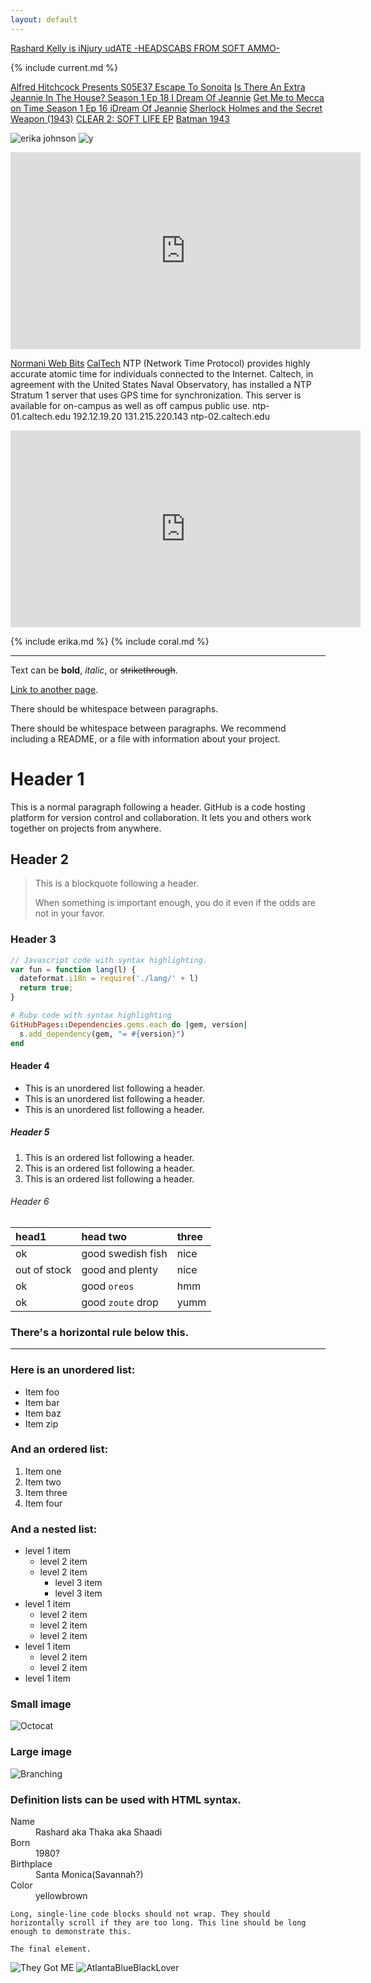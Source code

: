 ```yaml
---
layout: default
---
```


[Rashard Kelly is iNjury udATE -HEADSCABS FROM SOFT AMMO-](https://archive.org/download/vid-20240813-131725/VID_20240813_131725.mp4) 


{% include current.md %}

[Alfred Hitchcock Presents S05E37 Escape To Sonoita](https://www.youtube.com/watch?v=IXOquJfqZ0U) [Is There An Extra Jeannie In The House? Season 1 Ep 18  I Dream Of Jeannie](https://youtu.be/HjZ6yDj_BWM?si=mctKWZM9wrYkVGGQ) [Get Me to Mecca on Time  Season 1 Ep 16 iDream Of Jeannie](https://www.youtube.com/watch?v=5R1oVz6sFK4) [Sherlock Holmes and the Secret Weapon (1943)](https://archive.org/details/SherlockHolmesAndTheSecretWeapon1943) [CLEAR 2: SOFT LIFE EP](https://archive.org/details/summer-walker-clear-2-soft-life-ep) [Batman 1943](https://archive.org/details/batman-1943-episode-01)


![erika johnson](https://pbs.twimg.com/media/GUflJ1mXUAAhzb3?format=jpg&name=large)
![y](https://pbs.twimg.com/media/GUpnZ_6a0AAY3Pg?format=jpg&name=large)

<iframe width="560" height="315" src="https://www.youtube.com/embed/ydGxlS8l7Y0?si=WSRKxdXbMp5gzSO0" title="YouTube video player" frameborder="0" allow="accelerometer; autoplay; clipboard-write; encrypted-media; gyroscope; picture-in-picture; web-share" referrerpolicy="strict-origin-when-cross-origin" allowfullscreen></iframe>

[Normani Web Bits](https://www.essence.com/tags/normani/)
[CalTech](https://www.imss.caltech.edu/services/wired-wireless-remote-access/about-caltech-network/ntp-time-service)
NTP (Network Time Protocol) provides highly accurate atomic time for individuals connected to the Internet. Caltech, in agreement with the United States Naval Observatory, has installed a NTP Stratum 1 server that uses GPS time for synchronization. This server is available for on-campus as well as off campus public use. ntp-01.caltech.edu 192.12.19.20 131.215.220.143 ntp-02.caltech.edu

<script src="https://gist.github.com/xujiaao/63cb3bbea9fe22e79206e5eb7ba82d0e.js"></script>

<iframe width="560" height="315" src="https://www.youtube.com/embed/25VCq8iHTVo?si=kYLLTkf6Y9xpkSVG" title="YouTube video player" frameborder="0" allow="accelerometer; autoplay; clipboard-write; encrypted-media; gyroscope; picture-in-picture; web-share" referrerpolicy="strict-origin-when-cross-origin" allowfullscreen></iframe>

{% include erika.md %}
{% include coral.md %}








---

Text can be **bold**, _italic_, or ~~strikethrough~~.

[Link to another page](./another-page.html).

There should be whitespace between paragraphs.

There should be whitespace between paragraphs. We recommend including a README, or a file with information about your project.

# Header 1

This is a normal paragraph following a header. GitHub is a code hosting platform for version control and collaboration. It lets you and others work together on projects from anywhere.

## Header 2

> This is a blockquote following a header.
>
> When something is important enough, you do it even if the odds are not in your favor.

### Header 3

```js
// Javascript code with syntax highlighting.
var fun = function lang(l) {
  dateformat.i18n = require('./lang/' + l)
  return true;
}
```

```ruby
# Ruby code with syntax highlighting
GitHubPages::Dependencies.gems.each do |gem, version|
  s.add_dependency(gem, "= #{version}")
end
```

#### Header 4

*   This is an unordered list following a header.
*   This is an unordered list following a header.
*   This is an unordered list following a header.

##### Header 5

1.  This is an ordered list following a header.
2.  This is an ordered list following a header.
3.  This is an ordered list following a header.

###### Header 6

| head1        | head two          | three |
|:-------------|:------------------|:------|
| ok           | good swedish fish | nice  |
| out of stock | good and plenty   | nice  |
| ok           | good `oreos`      | hmm   |
| ok           | good `zoute` drop | yumm  |

### There's a horizontal rule below this.

* * *

### Here is an unordered list:

*   Item foo
*   Item bar
*   Item baz
*   Item zip

### And an ordered list:

1.  Item one
1.  Item two
1.  Item three
1.  Item four

### And a nested list:

- level 1 item
  - level 2 item
  - level 2 item
    - level 3 item
    - level 3 item
- level 1 item
  - level 2 item
  - level 2 item
  - level 2 item
- level 1 item
  - level 2 item
  - level 2 item
- level 1 item

### Small image

![Octocat](https://github.githubassets.com/images/icons/emoji/octocat.png)

### Large image

![Branching](https://guides.github.com/activities/hello-world/branching.png)


### Definition lists can be used with HTML syntax.

<dl>
<dt>Name</dt>
<dd>Rashard aka Thaka aka Shaadi</dd>
<dt>Born</dt>
<dd>1980?</dd>
<dt>Birthplace</dt>
<dd>Santa Monica(Savannah?)</dd>
<dt>Color</dt>
<dd>yellowbrown</dd>
</dl>

```
Long, single-line code blocks should not wrap. They should horizontally scroll if they are too long. This line should be long enough to demonstrate this.
```

```
The final element.
```

![They Got ME](https://pbs.twimg.com/media/GTC06Bta4AAonmF?format=jpg&name=medium)
![AtlantaBlueBlackLover](https://pbs.twimg.com/media/GO8M0YubEAEvGyt?format=jpg&name=medium)
